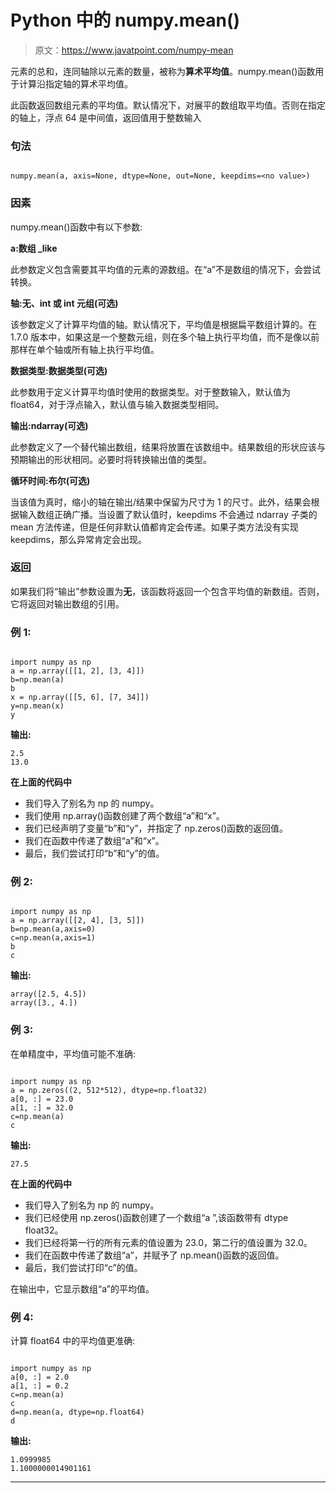 # Python 中的 numpy.mean()

> 原文：<https://www.javatpoint.com/numpy-mean>

元素的总和，连同轴除以元素的数量，被称为**算术平均值**。numpy.mean()函数用于计算沿指定轴的算术平均值。

此函数返回数组元素的平均值。默认情况下，对展平的数组取平均值。否则在指定的轴上，浮点 64 是中间值，返回值用于整数输入

### 句法

```

numpy.mean(a, axis=None, dtype=None, out=None, keepdims=<no value>)

```

### 因素

numpy.mean()函数中有以下参数:

**a:数组 _like**

此参数定义包含需要其平均值的元素的源数组。在“a”不是数组的情况下，会尝试转换。

**轴:无、int 或 int 元组(可选)**

该参数定义了计算平均值的轴。默认情况下，平均值是根据扁平数组计算的。在 1.7.0 版本中，如果这是一个整数元组，则在多个轴上执行平均值，而不是像以前那样在单个轴或所有轴上执行平均值。

**数据类型:数据类型(可选)**

此参数用于定义计算平均值时使用的数据类型。对于整数输入，默认值为 float64，对于浮点输入，默认值与输入数据类型相同。

**输出:ndarray(可选)**

此参数定义了一个替代输出数组，结果将放置在该数组中。结果数组的形状应该与预期输出的形状相同。必要时将转换输出值的类型。

**循环时间:布尔(可选)**

当该值为真时，缩小的轴在输出/结果中保留为尺寸为 1 的尺寸。此外，结果会根据输入数组正确广播。当设置了默认值时，keepdims 不会通过 ndarray 子类的 mean 方法传递，但是任何非默认值都肯定会传递。如果子类方法没有实现 keepdims，那么异常肯定会出现。

### 返回

如果我们将“输出”参数设置为**无**，该函数将返回一个包含平均值的新数组。否则，它将返回对输出数组的引用。

### 例 1:

```

import numpy as np
a = np.array([[1, 2], [3, 4]])
b=np.mean(a)
b
x = np.array([[5, 6], [7, 34]])
y=np.mean(x)
y

```

**输出:**

```
2.5
13.0

```

**在上面的代码中**

*   我们导入了别名为 np 的 numpy。
*   我们使用 np.array()函数创建了两个数组“a”和“x”。
*   我们已经声明了变量“b”和“y”，并指定了 np.zeros()函数的返回值。
*   我们在函数中传递了数组“a”和“x”。
*   最后，我们尝试打印“b”和“y”的值。

### 例 2:

```

import numpy as np
a = np.array([[2, 4], [3, 5]])
b=np.mean(a,axis=0)
c=np.mean(a,axis=1)
b
c

```

**输出:**

```
array([2.5, 4.5])
array([3., 4.])

```

### 例 3:

在单精度中，平均值可能不准确:

```

import numpy as np
a = np.zeros((2, 512*512), dtype=np.float32)
a[0, :] = 23.0
a[1, :] = 32.0
c=np.mean(a)
c

```

**输出:**

```
27.5

```

**在上面的代码中**

*   我们导入了别名为 np 的 numpy。
*   我们已经使用 np.zeros()函数创建了一个数组“a ”,该函数带有 dtype float32。
*   我们已经将第一行的所有元素的值设置为 23.0，第二行的值设置为 32.0。
*   我们在函数中传递了数组“a”，并赋予了 np.mean()函数的返回值。
*   最后，我们尝试打印“c”的值。

在输出中，它显示数组“a”的平均值。

### 例 4:

计算 float64 中的平均值更准确:

```

import numpy as np
a[0, :] = 2.0
a[1, :] = 0.2
c=np.mean(a)
c
d=np.mean(a, dtype=np.float64)
d

```

**输出:**

```
1.0999985
1.1000000014901161

```

* * *